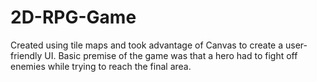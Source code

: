# 2D-RPG-Game
 Created using tile maps and took advantage of Canvas to create a user-friendly UI. Basic premise of the game was that a hero had to fight off enemies while trying to reach the final area.
